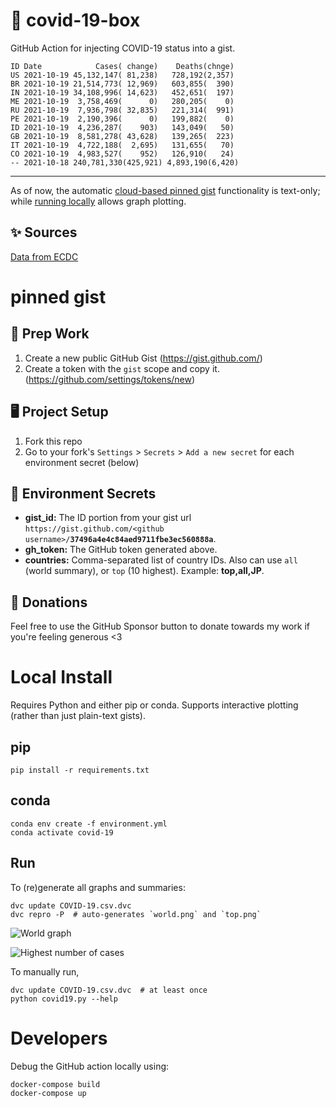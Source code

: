 # 🏥 covid-19-box

GitHub Action for injecting COVID-19 status into a gist.

```
ID Date            Cases( change)    Deaths(chnge)
US 2021-10-19 45,132,147( 81,238)   728,192(2,357)
BR 2021-10-19 21,514,773( 12,969)   603,855(  390)
IN 2021-10-19 34,108,996( 14,623)   452,651(  197)
ME 2021-10-19  3,758,469(      0)   280,205(    0)
RU 2021-10-19  7,936,798( 32,835)   221,314(  991)
PE 2021-10-19  2,190,396(      0)   199,882(    0)
ID 2021-10-19  4,236,287(    903)   143,049(   50)
GB 2021-10-19  8,581,278( 43,628)   139,265(  223)
IT 2021-10-19  4,722,188(  2,695)   131,655(   70)
CO 2021-10-19  4,983,527(    952)   126,910(   24)
-- 2021-10-18 240,781,330(425,921) 4,893,190(6,420)
```

---

As of now, the automatic [cloud-based pinned gist](#pinned-gist) functionality is text-only;
while [running locally](#local-install) allows graph plotting.

## ✨ Sources

[Data from ECDC](https://www.ecdc.europa.eu/en/publications-data/download-todays-data-geographic-distribution-covid-19-cases-worldwide)

# pinned gist

## 🎒 Prep Work
1. Create a new public GitHub Gist (https://gist.github.com/)
1. Create a token with the `gist` scope and copy it. (https://github.com/settings/tokens/new)

## 🖥 Project Setup
1. Fork this repo
1. Go to your fork's `Settings` > `Secrets` > `Add a new secret` for each environment secret (below)

## 🤫 Environment Secrets
- **gist_id:** The ID portion from your gist url `https://gist.github.com/<github username>/`**`37496a4e4c84aed9711fbe3ec560888a`**.
- **gh_token:** The GitHub token generated above.
- **countries:** Comma-separated list of country IDs. Also can use `all` (world summary), or `top` (10 highest). Example: **top,all,JP**.

## 💸 Donations

Feel free to use the GitHub Sponsor button to donate towards my work if you're feeling generous <3

# Local Install

Requires Python and either pip or conda. Supports interactive plotting (rather than just plain-text gists).

## pip

```
pip install -r requirements.txt
```

## conda

```
conda env create -f environment.yml
conda activate covid-19
```

## Run

To (re)generate all graphs and summaries:

```
dvc update COVID-19.csv.dvc
dvc repro -P  # auto-generates `world.png` and `top.png`
```

![World graph](world.png)

![Highest number of cases](top.png)

To manually run,

```
dvc update COVID-19.csv.dvc  # at least once
python covid19.py --help
```

# Developers

Debug the GitHub action locally using:

```
docker-compose build
docker-compose up
```
